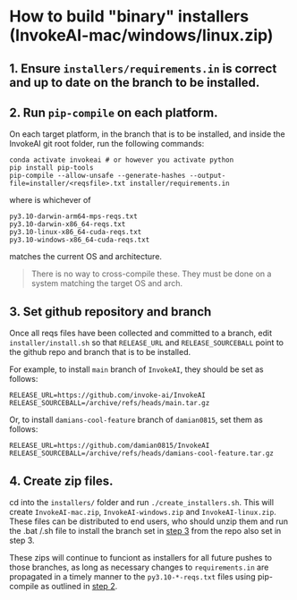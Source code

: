 # How to build "binary" installers (InvokeAI-mac/windows/linux.zip)

## 1. Ensure `installers/requirements.in` is correct and up to date on the branch to be installed.

## <a name="step-2"></a> 2. Run `pip-compile` on each platform.

On each target platform, in the branch that is to be installed, and inside the InvokeAI git root folder, run the following commands:
```commandline
conda activate invokeai # or however you activate python
pip install pip-tools
pip-compile --allow-unsafe --generate-hashes --output-file=installer/<reqsfile>.txt installer/requirements.in
```
where <platform> is whichever of
```commandline
py3.10-darwin-arm64-mps-reqs.txt
py3.10-darwin-x86_64-reqs.txt
py3.10-linux-x86_64-cuda-reqs.txt
py3.10-windows-x86_64-cuda-reqs.txt
```
matches the current OS and architecture. 
> There is no way to cross-compile these. They must be done on a system matching the target OS and arch.

## <a name="step-3"></a> 3. Set github repository and branch 

Once all reqs files have been collected and committed to a branch, edit `installer/install.sh` so that `RELEASE_URL` and `RELEASE_SOURCEBALL` point to the github repo and branch that is to be installed. 

For example, to install `main` branch of `InvokeAI`, they should be set as follows:

```commandline
RELEASE_URL=https://github.com/invoke-ai/InvokeAI
RELEASE_SOURCEBALL=/archive/refs/heads/main.tar.gz
```

Or, to install `damians-cool-feature` branch of `damian0815`, set them as follows:

```commandline
RELEASE_URL=https://github.com/damian0815/InvokeAI
RELEASE_SOURCEBALL=/archive/refs/heads/damians-cool-feature.tar.gz
```

## 4. Create zip files.

cd into the `installers/` folder and run `./create_installers.sh`. This will create `InvokeAI-mac.zip`, `InvokeAI-windows.zip` and `InvokeAI-linux.zip`. These files can be distributed to end users, who should unzip them and run the .bat /.sh file to install the branch set in [step 3](#step-3) from the repo also set in step 3.

These zips will continue to funciont as installers for all future pushes to those branches, as long as necessary changes to `requirements.in` are propagated in a timely manner to the `py3.10-*-reqs.txt` files using pip-compile as outlined in [step 2](#step-2).
